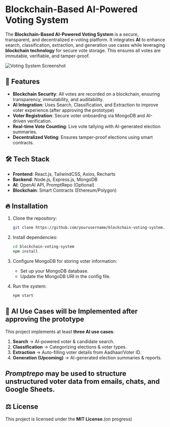 # Blockchain-Based AI-Powered Voting System

The **Blockchain-Based AI-Powered Voting System** is a secure, transparent, and decentralized e-voting platform. It integrates **AI** to enhance search, classification, extraction, and generation use cases while leveraging **blockchain technology** for secure vote storage. This ensures all votes are immutable, verifiable, and tamper-proof.

![Voting System Screenshot](https://media-hosting.imagekit.io//8817bdec60e54a29/screenshot_1738693022423.png?Expires=1833301026&Key-Pair-Id=K2ZIVPTIP2VGHC&Signature=yQuUmolRZW2F84LDT5wzOFFEMdlToOirQJJlUTOpMvv8P8TgnEUVPQcXB4sUXOZSGe2StXGe3WMzpBikDX-rbsIUeVdLWMe3vrLmq23q5-R37jlUcdj3azwz3fyYvF95YkdLQt-FVwVOxxtSXgioIo5IwxcVZfkaAr-OayyncLwbXrydcCIqlXe9ZQAKJTYo0C59dgJ3pCVg7u77hnOblswzdVWjkpMyTzg1-V9uUt8w2lRr3dWP6fKpXLr2Ol6pOz0tGQaSCF~6QlGBDiEz8bngdwSwywGITFlWCUtgkNJxnf1JkmRdys7k6IUlJ7eCorj6RBIh1PADqgPWY4mVWg__)

## 🚀 Features

- **Blockchain Security**: All votes are recorded on a blockchain, ensuring transparency, immutability, and auditability.
- **AI Integration**: Uses Search, Classification, and Extraction to improve voter experience.(after approving the prototype)
- **Voter Registration**: Secure voter onboarding via MongoDB and AI-driven verification.
- **Real-time Vote Counting**: Live vote tallying with AI-generated election summaries.
- **Decentralized Voting**: Ensures tamper-proof elections using smart contracts.

## 🛠 Tech Stack

- **Frontend**: React.js, TailwindCSS, Axios, Recharts
- **Backend**: Node.js, Express.js, MongoDB
- **AI**: OpenAI API, PromptRepo (Optional)
- **Blockchain**: Smart Contracts (Ethereum/Polygon)

## 🔥 Installation

1. Clone the repository:
    ```bash
    git clone https://github.com/yourusername/blockchain-voting-system.git
    ```

2. Install dependencies:
    ```bash
    cd blockchain-voting-system
    npm install
    ```

3. Configure MongoDB for storing voter information:
    - Set up your MongoDB database.
    - Update the MongoDB URI in the config file.

4. Run the system:
    ```bash
    npm start
    ```

## 🧠 AI Use Cases will be Implemented after approving the prototype


This project implements at least **three AI use cases**:
1. **Search** → AI-powered voter & candidate search.
2. **Classification** → Categorizing elections & voter types.
3. **Extraction** → Auto-filling voter details from Aadhaar/Voter ID.
4. **Generation (Upcoming)** → AI-generated election summaries & reports.

## ***Promptrepo*** may be used to structure unstructured voter data from emails, chats, and Google Sheets.



## ⚖️ License

This project is licensed under the **MIT License**.(on progress)

